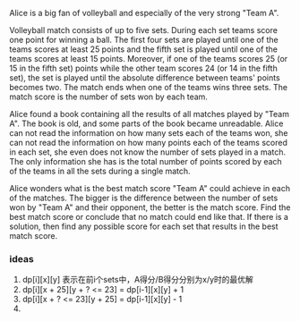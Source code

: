 Alice is a big fan of volleyball and especially of the very strong "Team A".

Volleyball match consists of up to five sets. During each set teams score one point for winning a ball. The first four sets are played until one of the teams scores at least 25 points and the fifth set is played until one of the teams scores at least 15 points. Moreover, if one of the teams scores 25 (or 15 in the fifth set) points while the other team scores 24 (or 14 in the fifth set), the set is played until the absolute difference between teams' points becomes two. The match ends when one of the teams wins three sets. The match score is the number of sets won by each team.

Alice found a book containing all the results of all matches played by "Team A". The book is old, and some parts of the book became unreadable. Alice can not read the information on how many sets each of the teams won, she can not read the information on how many points each of the teams scored in each set, she even does not know the number of sets played in a match. The only information she has is the total number of points scored by each of the teams in all the sets during a single match.

Alice wonders what is the best match score "Team A" could achieve in each of the matches. The bigger is the difference between the number of sets won by "Team A" and their opponent, the better is the match score. Find the best match score or conclude that no match could end like that. If there is a solution, then find any possible score for each set that results in the best match score.

### ideas
1. dp[i][x][y] 表示在前i个sets中，A得分/B得分分别为x/y时的最优解
2. dp[i][x + 25][y + ? <= 23] = dp[i-1][x][y] + 1
3. dp[i][x + ? <= 23][y + 25] = dp[i-1][x][y] - 1
4. 